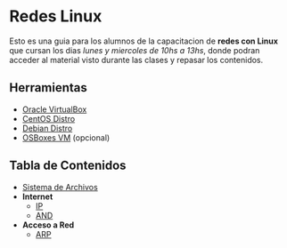 # Redes Linux

Esto es una guia para los alumnos de la capacitacion de __redes con Linux__ que cursan los dias _lunes y miercoles de 10hs a 13hs_, donde podran acceder al material visto durante las clases y repasar los contenidos.

## Herramientas

* [Oracle VirtualBox](https://virtualbox.org)
* [CentOS Distro](https://centos.org)
* [Debian Distro](https://debian.org)
* [OSBoxes VM](https://osboxes.org/) (opcional)

## Tabla de Contenidos

* [Sistema de Archivos](docs/fs.md)
* __Internet__
    * [IP](./docs/ip.md)
    * [AND](./docs/ip-and.md)
* __Acceso a Red__
    * [ARP](./docs/arp.md)